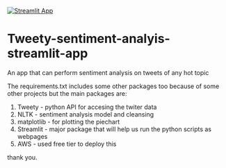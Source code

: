 [![Streamlit App](https://static.streamlit.io/badges/streamlit_badge_black_white.svg)](https://share.streamlit.io/shivampurbia/tweety-sentiment-analyis-streamlit-app/main/Tweety.py)
# Tweety-sentiment-analyis-streamlit-app
An app  that can perform sentiment analysis on tweets of any hot topic

The requirements.txt includes some other packages too because of some other projects
but the  main packages are:

1. Tweety -  python API for accesing the twiter data
2. NLTK - sentiment analysis model and cleansing
3. matplotlib - for plotting the piechart
4. Streamlit - major package that will help us run the python scripts as webpages
5. AWS - used free tier to deploy this

thank you.






